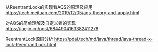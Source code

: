 从ReentrantLock的实现看AQS的原理及应用
https://tech.meituan.com/2019/12/05/aqs-theory-and-apply.html

对AQS的简单理解及自定义锁的实现
https://juejin.cn/post/6844904163382411278

ReentrantLock源码分析
https://pdai.tech/md/java/thread/java-thread-x-lock-ReentrantLock.html
